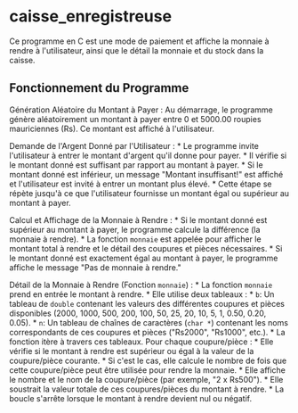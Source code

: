 # caisse_enregistreuse
Ce programme en C est une mode de paiement et affiche la monnaie à rendre à l'utilisateur, ainsi que le détail la monnaie et du stock dans la caisse.

## Fonctionnement du Programme

Génération Aléatoire du Montant à Payer :
Au démarrage, le programme génère aléatoirement un montant à payer entre 0 et 5000.00 roupies mauriciennes (Rs). Ce montant est affiché à l'utilisateur.

Demande de l'Argent Donné par l'Utilisateur :
    * Le programme invite l'utilisateur à entrer le montant d'argent qu'il donne pour payer.
    * Il vérifie si le montant donné est suffisant par rapport au montant à payer.
    * Si le montant donné est inférieur, un message "Montant insuffisant!" est affiché et l'utilisateur est invité à entrer un montant plus élevé.
    * Cette étape se répète jusqu'à ce que l'utilisateur fournisse un montant égal ou supérieur au montant à payer.

Calcul et Affichage de la Monnaie à Rendre :
    * Si le montant donné est supérieur au montant à payer, le programme calcule la différence (la monnaie à rendre).
    * La fonction `monnaie` est appelée pour afficher le montant total à rendre et le détail des coupures et pièces nécessaires.
    * Si le montant donné est exactement égal au montant à payer, le programme affiche le message "Pas de monnaie à rendre."

Détail de la Monnaie à Rendre (Fonction `monnaie`) :
    * La fonction `monnaie` prend en entrée le montant à rendre.
    * Elle utilise deux tableaux :
        * `b`: Un tableau de `double` contenant les valeurs des différentes coupures et pièces disponibles (2000, 1000, 500, 200, 100, 50, 25, 20, 10, 5, 1, 0.50, 0.20, 0.05).
        * `n`: Un tableau de chaînes de caractères (`char *`) contenant les noms correspondants de ces coupures et pièces ("Rs2000", "Rs1000", etc.).
    * La fonction itère à travers ces tableaux. Pour chaque coupure/pièce :
        * Elle vérifie si le montant à rendre est supérieur ou égal à la valeur de la coupure/pièce courante.
        * Si c'est le cas, elle calcule le nombre de fois que cette coupure/pièce peut être utilisée pour rendre la monnaie.
        * Elle affiche le nombre et le nom de la coupure/pièce (par exemple, "2 x Rs500").
        * Elle soustrait la valeur totale de ces coupures/pièces du montant à rendre.
        * La boucle s'arrête lorsque le montant à rendre devient nul ou négatif.

